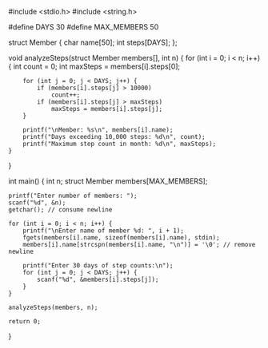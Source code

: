 #include <stdio.h>
#include <string.h>

#define DAYS 30
#define MAX_MEMBERS 50

struct Member {
    char name[50];
    int steps[DAYS];
};

void analyzeSteps(struct Member members[], int n) {
    for (int i = 0; i < n; i++) {
        int count = 0;
        int maxSteps = members[i].steps[0];

        for (int j = 0; j < DAYS; j++) {
            if (members[i].steps[j] > 10000)
                count++;
            if (members[i].steps[j] > maxSteps)
                maxSteps = members[i].steps[j];
        }

        printf("\nMember: %s\n", members[i].name);
        printf("Days exceeding 10,000 steps: %d\n", count);
        printf("Maximum step count in month: %d\n", maxSteps);
    }
}

int main() {
    int n;
    struct Member members[MAX_MEMBERS];

    printf("Enter number of members: ");
    scanf("%d", &n);
    getchar(); // consume newline

    for (int i = 0; i < n; i++) {
        printf("\nEnter name of member %d: ", i + 1);
        fgets(members[i].name, sizeof(members[i].name), stdin);
        members[i].name[strcspn(members[i].name, "\n")] = '\0'; // remove newline

        printf("Enter 30 days of step counts:\n");
        for (int j = 0; j < DAYS; j++) {
            scanf("%d", &members[i].steps[j]);
        }
    }

    analyzeSteps(members, n);

    return 0;
}
